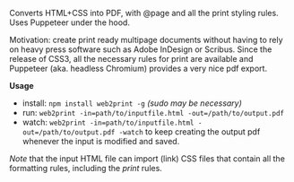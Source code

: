 Converts HTML+CSS into PDF, with @page and all the print styling rules. Uses Puppeteer under the hood.

Motivation: create print ready multipage documents without having to rely on heavy press software such as Adobe InDesign or Scribus. Since the release of CSS3, all the necessary rules for print are available and Puppeteer (aka. headless Chromium) provides a very nice pdf export.

**Usage**

- install: `npm install web2print -g` *(sudo may be necessary)*
- run: `web2print -in=path/to/inputfile.html -out=/path/to/output.pdf`
- watch: `web2print -in=path/to/inputfile.html -out=/path/to/output.pdf -watch` to keep creating the output pdf whenever the input is modified and saved.

*Note* that the input HTML file can import (link) CSS files that contain all the formatting rules, including the *print* rules.
